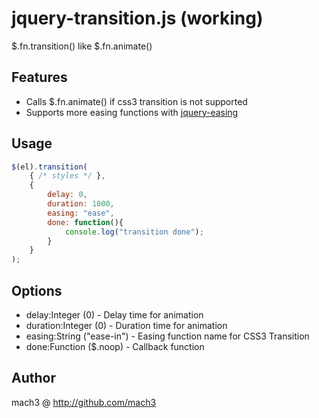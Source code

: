 
# jquery-transition.js (working)

$.fn.transition() like $.fn.animate()

## Features

- Calls $.fn.animate() if css3 transition is not supported
- Supports more easing functions with [jquery-easing](http://gsgd.co.uk/sandbox/jquery/easing/)

## Usage

```javascript
$(el).transition(
    { /* styles */ },
    {
        delay: 0,
        duration: 1000,
        easing: "ease",
        done: function(){
            console.log("transition done");
        }
    }
);
```

## Options

- delay:Integer (0) - Delay time for animation
- duration:Integer (0) - Duration time for animation
- easing:String ("ease-in") - Easing function name for CSS3 Transition
- done:Function ($.noop) - Callback function


## Author

mach3 @ http://github.com/mach3